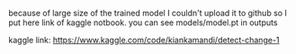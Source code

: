 because of large size of the trained model I couldn't upload it to github so I put here link of kaggle notbook. you can see models/model.pt in outputs

kaggle link: https://www.kaggle.com/code/kiankamandi/detect-change-1
